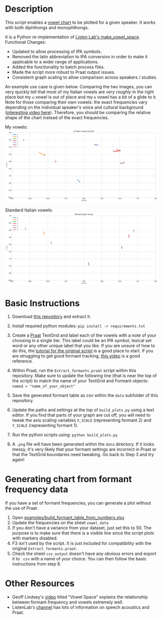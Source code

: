 # Description

This script enables a [vowel chart](https://en.wikipedia.org/wiki/IPA_vowel_chart_with_audio) to be plotted for a given speaker. It works with both diphthongs and monophthongs.

It is a Python re-implementation of [Listen Lab's make_vowel_space](https://github.com/ListenLab/make_vowel_space/). Functional Changes:

- Updated to allow processing of IPA symbols.
- Removed the latin abbreviation to IPA conversion in order to make it applicable to a wider range of applications.
- Added the functionality to batch process files.
- Made the script more robust to Praat output issues.
- Consistent graph scaling to allow comparison across speakers / studies.

An example use case is given below. Comparing the two images, you can very quickly tell that most of my Italian vowels are _very roughly_ in the right place but my `u` vowel is out of place and my `e` vowel has a bit of a glide to it. Note for those comparing their own vowels: the exact frequencies vary depending on the individual speaker's voice and cultural background ([interesting video here](https://www.youtube.com/watch?v=TWRB443YrHI)). Therefore, you should be comparing the relative shape of the chart instead of the exact frequencies.

My vowels:
![My vowels](examples/jf_italian_vowels_202410.png)

Standard Italian vowels:
![Standard Vowels](examples/standard_italian_vowels.png)

# Basic Instructions

1. Download [this repository](https://github.com/jonathanfox5/plot_vowel_space/archive/refs/heads/main.zip) and extract it.

2. Install required python modules:
   `pip install -r requirements.txt`

3. Create a [Praat](https://www.fon.hum.uva.nl/praat/) TextGrid and label each of the vowels with a note of your choosing in a single tier. This label could be an IPA symbol, lexical set word or any other unique label that you like. If you are unsure of how to do this, the [tutorial for the original script](https://www.youtube.com/watch?v=BGW8J4cG0qY) is a good place to start. If you are struggling to get good formant tracking, [this video](https://www.youtube.com/watch?v=fsGIecMgTzQ) is a good reference.

4. Within Praat, run the `Extract_formants.praat` script within this repository. Make sure to update the following line (that is near the top of the script) to match the name of your TextGrid and Formant objects:
   `name$ = "name_of_your_object"`

5. Save the generated formant table as csv within the `data` subfolder of this repository.

6. Update the paths and settings at the top of `build_plots.py` using a text editor. If you find that parts of your graph are cut off, you will need to tweak the axis scaling variables `X_SCALE` (representing formant 2) and `Y_SCALE` (representing formant 1).

7. Run the python scripts using:
   `python build_plots.py`

8. A `.png` file will have been generated within the `data` directory. If it looks messy, it's very likely that your formant settings are incorrect in Praat or that the TextGrid boundaries need tweaking. Go back to Step 3 and try again!

# Generating chart from formant frequency data

If you have a set of formant frequencies, you can generate a plot without the use of Praat.

1. Open [examples/build_formant_table_from_numbers.xlsx](examples/build_formant_table_from_numbers.xlsx)
2. Update the frequencies on the sheet `vowel_data`
3. If you don't have a variance from your dataset, just set this to 50. The purpose is to make sure that there is a visible line since the script plots with markers disabled.
4. F3 isn't used by the script. It is just included for compatibility with the original `Extract_formants.praat`.
5. Check the sheet `csv_output` doesn't have any obvious errors and export it to `.csv` with a name of your choice. You can then follow the basic instructions from step 6.

# Other Resources

- Geoff Lindsey's [video](https://www.youtube.com/watch?v=FdldD0-kEcc) titled "Vowel Space" explains the relationship between formant frequency and vowels extremely well.
- ListenLab's [channel](https://www.youtube.com/@listenlab_umn) has lots of information on speech acoustics and Praat.
